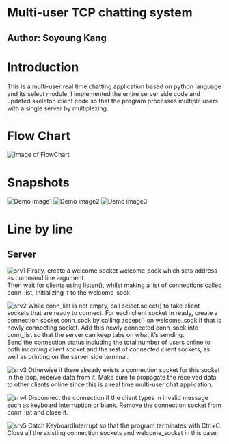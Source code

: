 # Multi-user TCP chatting system
## Author: Soyoung Kang  

# Introduction
This is a multi-user real time chatting application based on python language and its select module. I implemented the entire server side code and updated skeleton client code so that the program processes multiple users with a single server by multiplexing.  

# Flow Chart
![Image of FlowChart](https://github.com/esther-soyoung/TCP_chat_system/img/flowchart.png)  

# Snapshots
![Demo image1](https://github.com/esther-soyoung/TCP_chat_system/img/Picture1.png) 
![Demo image2](https://github.com/esther-soyoung/TCP_chat_system/img/Picture2.png) 
![Demo image3](https://github.com/esther-soyoung/TCP_chat_system/img/Picture3.png)  

# Line by line
## Server
![srv1](https://github.com/esther-soyoung/TCP_chat_system/img/code1.png) 
Firstly, create a welcome socket welcome_sock which sets address as command line argument.  
Then wait for clients using listen(), whilst making a list of connections called conn_list, initializing it to the welcome_sock.  

![srv2](https://github.com/esther-soyoung/TCP_chat_system/img/code2.png) 
While conn_list is not empty, call select.select() to take client sockets that are ready to connect. For each client socket in ready, create a connection socket conn_sock by calling accept() on welcome_sock if that is newly connecting socket. Add this newly connected conn_sock into conn_list so that the server can keep tabs on what it’s sending.  
Send the connection status including the total number of users online to both incoming client socket and the rest of connected client sockets, as well as printing on the server side terminal.  

![srv3](https://github.com/esther-soyoung/TCP_chat_system/img/code3.png) 
Otherwise if there already exists a connection socket for this socket in the loop, receive data from it. Make sure to propagate the received data to other clients online since this is a real time multi-user chat application.  

![srv4](https://github.com/esther-soyoung/TCP_chat_system/img/code4.png) 
Disconnect the connection if the client types in invalid message such as keyboard interruption or blank. Remove the connection socket from conn_list and close it.  

![srv5](https://github.com/esther-soyoung/TCP_chat_system/img/code5.png) 
Catch KeyboardInterrupt so that the program terminates with Ctrl+C. Close all the existing connection sockets and welcome_socket in this case.
